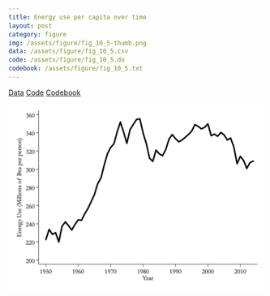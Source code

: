 ```yaml
---
title: Energy use per capita over time
layout: post
category: figure
img: /assets/figure/fig_10_5-thumb.png
data: /assets/figure/fig_10_5.csv
code: /assets/figure/fig_10_5.do
codebook: /assets/figure/fig_10_5.txt
---
```


[Data](/assets/figure/fig_10_5.csv) [Code](/assets/figure/fig_10_5.do) [Codebook](/assets/figure/fig_10_5.txt)

![Energy use per capita over time](/assets/figure/fig_10_5.png)
